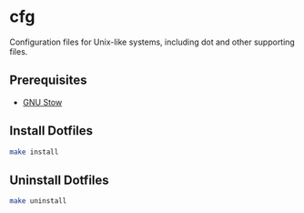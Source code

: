 # cfg
Configuration files for Unix-like systems, including dot and other supporting files.

## Prerequisites
- [GNU Stow](https://www.gnu.org/software/stow/stow.html)

## Install Dotfiles
```sh
make install
```

## Uninstall Dotfiles
```sh
make uninstall
```
